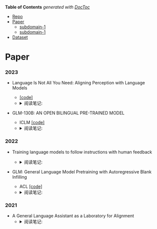 <!-- START doctoc generated TOC please keep comment here to allow auto update -->
<!-- DON'T EDIT THIS SECTION, INSTEAD RE-RUN doctoc TO UPDATE -->
**Table of Contents**  *generated with [DocToc](https://github.com/thlorenz/doctoc)*

- [Repo](#repo)
- [Paper](#paper)
  - [subdomain-1](#subdomain-1)
  - [subdomain-1](#subdomain-1-1)
- [Dataset](#dataset)
 
<!-- END doctoc generated TOC please keep comment here to allow auto update -->


# Paper

### 2023

- Language Is Not All You Need: Aligning Perception with Language Models
  - [[code]](https://github.com/microsoft/unilm)
  - <details>
    <summary>阅读笔记: </summary>
    1. 提出了一个多模态因果大模型，方法是将图片用clip模型编码成离散的code，当作额外的token的加入到词表中。针对text和image，使用special token了区别模态的类型
    2. 使用Magneto来初始化模型，使用xPOS作为位置编码的方法，该方法的好处是解决了传统注意力消散的情况  <br>
    <img src="" align="middle" />
    </details>

- GLM-130B: AN OPEN BILINGUAL PRE-TRAINED MODEL
  - ICLM  [[code]](https://github.com/THUDM/GLM-130B/)
  - <details>
    <summary>阅读笔记: </summary>
    1. GLM使用了自编码和自回归的方式进行预训练  <br>
    2. 预训练方式1：自编码使用blank infilling的方式训练，即提取spans，并替换成mask，使用自回归的方式预测mask，spans的双向可见性取决于spans的随机排列顺序。每个样本对应唯一一个预训练任务，两种预训练任务使用不同mask token；预训练任务2：使用了多任务指令预训练  <br>
    3. 每个样本对应唯一一个预训练任务，两种预训练任务使用不同mask token <br>
    4. 为了使得LLM的训练稳定，使用了DeepNorm；使用了三种训练策略；使用旋转位置编码，理论上支持无限长；FFN使用Gelu激活函数  <br>
    5. 训练集的95%使用blank filling任务训练，分别占30%、70%，训练集的另外5%来自于各个NLP任务指令数据集，通过转化成prompt的方式构建  <br>
    6. GLM的int4量化模型performance未明显下降，可以用4*3090运行
    <img src="" align="middle" />
    </details>

### 2022
- Training language models to follow instructions with human feedback
  - <details>
    <summary>阅读笔记: </summary>
    1. 使用人工编写的prompt数据，基于GPT3模型进行再训练，得到一个增强的预训练语言模型  <br>
    2. 基于1中训练好的预训练语言模型以及构建好的prompt集，使用beam-search等生成prompt的多个回复结果，然后人工对生成的多个结果排序，然后基于该数据训练了一个6B的打分模型，使用的是pair-wise的ranking loss  <br>
    3. 基于PPO算法训练强化学习模型，模型使用1中预训练好的模型进行初始化，给定prompt生成输出，然后用2中打分模型计算得分，然后优化强化学习模型。然后再使用强化学习模型生成，再打分。优化目标函数中添加了自回归语言模型的loss  <br>
    <img src="assets\instructGPT1.png" align="middle" />
    <img src="assets\instructGPT2.png" align="middle" />
    </details>

- GLM: General Language Model Pretraining with Autoregressive Blank Infilling
  - ACL  [[code]](https://github.com/THUDM/GLM)
  - <details>
    <summary>阅读笔记: </summary>
    1. 使用了blank filling的自回归方式来统一所有任务目标。其通过mask spans来自回归的预测被mask的span，非span区域是互见的，span之间的可见性取决于span的随机排列顺序  <br>
    2. 为了获得更好的生成性能，通过mask更长span，以及对整句进行mask  <br>
    3. 使用的2D位置编码：被mask的序列绝对位置，非span区域位置为0，span内部位置从1开始编码  <br>
    <img src="" align="middle" />
    </details>

### 2021
- A General Language Assistant as a Laboratory for Alignment
  - <details>
    <summary>阅读笔记: </summary>
    1. 偏好模型是在序列的最后一个token上加value head，value head负责预测一个标量值来表示得分；模仿学习是只用good example来微调模型  <br>
    2. 排序偏好模型相比二进制偏好模型有更好的效果  <br>
    3. context distillation: prompt会减少输入的长度等缺点，使用了一种基于KL的loss来对prompt微调  <br>
    4. 偏好模型预训练的第二个阶段，使用二进制判别的预训练方法相比排序偏好方法有更好的收益
    </details>

